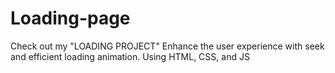 # Loading-page
Check out my "LOADING PROJECT" Enhance the user experience with seek and efficient loading animation. Using HTML, CSS, and JS
